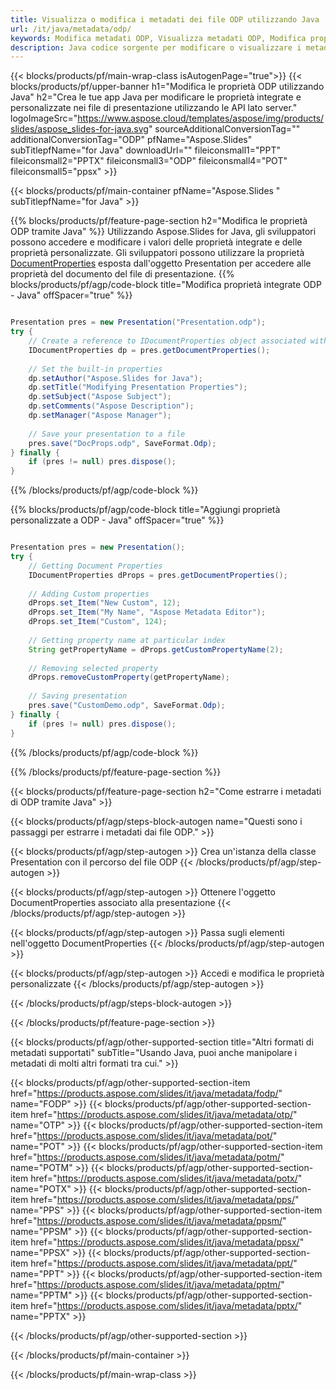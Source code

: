 ```yaml
---
title: Visualizza o modifica i metadati dei file ODP utilizzando Java
url: /it/java/metadata/odp/
keywords: Modifica metadati ODP, Visualizza metadati ODP, Modifica proprietà ODP, Visualizza proprietà ODP
description: Java codice sorgente per modificare o visualizzare i metadati del formato ODP.
---
```


{{< blocks/products/pf/main-wrap-class isAutogenPage="true">}}
{{< blocks/products/pf/upper-banner h1="Modifica le proprietà ODP utilizzando Java" h2="Crea le tue app Java per modificare le proprietà integrate e personalizzate nei file di presentazione utilizzando le API lato server." logoImageSrc="https://www.aspose.cloud/templates/aspose/img/products/slides/aspose_slides-for-java.svg" sourceAdditionalConversionTag="" additionalConversionTag="ODP" pfName="Aspose.Slides" subTitlepfName="for Java" downloadUrl="" fileiconsmall1="PPT" fileiconsmall2="PPTX" fileiconsmall3="ODP" fileiconsmall4="POT" fileiconsmall5="ppsx" >}}

{{< blocks/products/pf/main-container pfName="Aspose.Slides " subTitlepfName="for Java" >}}

{{% blocks/products/pf/feature-page-section  h2="Modifica le proprietà ODP tramite Java" %}}
Utilizzando Aspose.Slides for Java, gli sviluppatori possono accedere e modificare i valori delle proprietà integrate e delle proprietà personalizzate. Gli sviluppatori possono utilizzare la proprietà [DocumentProperties](https://reference.aspose.com/slides/java/com.aspose.slides/documentproperties/) esposta dall'oggetto Presentation per accedere alle proprietà del documento del file di presentazione.
{{% blocks/products/pf/agp/code-block title="Modifica proprietà integrate ODP - Java" offSpacer="true" %}}

```java

Presentation pres = new Presentation("Presentation.odp");
try {
    // Create a reference to IDocumentProperties object associated with Presentation
    IDocumentProperties dp = pres.getDocumentProperties();
    
    // Set the built-in properties
    dp.setAuthor("Aspose.Slides for Java");
    dp.setTitle("Modifying Presentation Properties");
    dp.setSubject("Aspose Subject");
    dp.setComments("Aspose Description");
    dp.setManager("Aspose Manager");
    
    // Save your presentation to a file
    pres.save("DocProps.odp", SaveFormat.Odp);
} finally {
    if (pres != null) pres.dispose();
}
```

{{% /blocks/products/pf/agp/code-block %}}

{{% blocks/products/pf/agp/code-block title="Aggiungi proprietà personalizzate a ODP - Java" offSpacer="true" %}}

```java

Presentation pres = new Presentation();
try {
    // Getting Document Properties
    IDocumentProperties dProps = pres.getDocumentProperties();
    
    // Adding Custom properties
    dProps.set_Item("New Custom", 12);
    dProps.set_Item("My Name", "Aspose Metadata Editor");
    dProps.set_Item("Custom", 124);
    
    // Getting property name at particular index
    String getPropertyName = dProps.getCustomPropertyName(2);
    
    // Removing selected property
    dProps.removeCustomProperty(getPropertyName);
    
    // Saving presentation
    pres.save("CustomDemo.odp", SaveFormat.Odp);
} finally {
    if (pres != null) pres.dispose();
}
```

{{% /blocks/products/pf/agp/code-block %}}

{{% /blocks/products/pf/feature-page-section %}}

{{< blocks/products/pf/feature-page-section  h2="Come estrarre i metadati di ODP tramite Java" >}}

{{< blocks/products/pf/agp/steps-block-autogen name="Questi sono i passaggi per estrarre i metadati dai file ODP." >}}

{{< blocks/products/pf/agp/step-autogen >}}
Crea un'istanza della classe Presentation con il percorso del file ODP
{{< /blocks/products/pf/agp/step-autogen >}}

{{< blocks/products/pf/agp/step-autogen >}}
Ottenere l'oggetto DocumentProperties associato alla presentazione
{{< /blocks/products/pf/agp/step-autogen >}}

{{< blocks/products/pf/agp/step-autogen >}}
Passa sugli elementi nell'oggetto DocumentProperties
{{< /blocks/products/pf/agp/step-autogen >}}

{{< blocks/products/pf/agp/step-autogen >}}
Accedi e modifica le proprietà personalizzate
{{< /blocks/products/pf/agp/step-autogen >}}

{{< /blocks/products/pf/agp/steps-block-autogen >}}

{{< /blocks/products/pf/feature-page-section >}}

{{< blocks/products/pf/agp/other-supported-section title="Altri formati di metadati supportati" subTitle="Usando Java, puoi anche manipolare i metadati di molti altri formati tra cui." >}}

{{< blocks/products/pf/agp/other-supported-section-item href="https://products.aspose.com/slides/it/java/metadata/fodp/" name="FODP" >}}
{{< blocks/products/pf/agp/other-supported-section-item href="https://products.aspose.com/slides/it/java/metadata/otp/" name="OTP" >}}
{{< blocks/products/pf/agp/other-supported-section-item href="https://products.aspose.com/slides/it/java/metadata/pot/" name="POT" >}}
{{< blocks/products/pf/agp/other-supported-section-item href="https://products.aspose.com/slides/it/java/metadata/potm/" name="POTM" >}}
{{< blocks/products/pf/agp/other-supported-section-item href="https://products.aspose.com/slides/it/java/metadata/potx/" name="POTX" >}}
{{< blocks/products/pf/agp/other-supported-section-item href="https://products.aspose.com/slides/it/java/metadata/pps/" name="PPS" >}}
{{< blocks/products/pf/agp/other-supported-section-item href="https://products.aspose.com/slides/it/java/metadata/ppsm/" name="PPSM" >}}
{{< blocks/products/pf/agp/other-supported-section-item href="https://products.aspose.com/slides/it/java/metadata/ppsx/" name="PPSX" >}}
{{< blocks/products/pf/agp/other-supported-section-item href="https://products.aspose.com/slides/it/java/metadata/ppt/" name="PPT" >}}
{{< blocks/products/pf/agp/other-supported-section-item href="https://products.aspose.com/slides/it/java/metadata/pptm/" name="PPTM" >}}
{{< blocks/products/pf/agp/other-supported-section-item href="https://products.aspose.com/slides/it/java/metadata/pptx/" name="PPTX" >}}


{{< /blocks/products/pf/agp/other-supported-section >}}

{{< /blocks/products/pf/main-container >}}
    
{{< /blocks/products/pf/main-wrap-class >}}